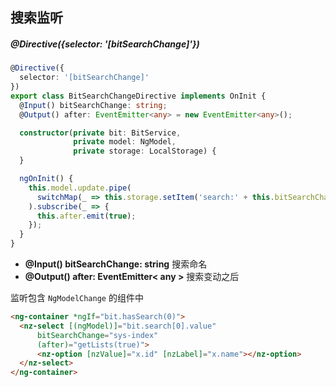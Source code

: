 ## 搜索监听

##### @Directive({selector: '[bitSearchChange]'})

```typescript
@Directive({
  selector: '[bitSearchChange]'
})
export class BitSearchChangeDirective implements OnInit {
  @Input() bitSearchChange: string;
  @Output() after: EventEmitter<any> = new EventEmitter<any>();

  constructor(private bit: BitService,
              private model: NgModel,
              private storage: LocalStorage) {
  }

  ngOnInit() {
    this.model.update.pipe(
      switchMap(_ => this.storage.setItem('search:' + this.bitSearchChange, this.bit.search))
    ).subscribe(_ => {
      this.after.emit(true);
    });
  }
}
```

- **@Input() bitSearchChange: string** 搜索命名
- **@Output() after: EventEmitter< any >** 搜索变动之后

监听包含 `NgModelChange` 的组件中

```html
<ng-container *ngIf="bit.hasSearch(0)">
  <nz-select [(ngModel)]="bit.search[0].value"
      bitSearchChange="sys-index"
      (after)="getLists(true)">
      <nz-option [nzValue]="x.id" [nzLabel]="x.name"></nz-option>
  </nz-select>
</ng-container>
```